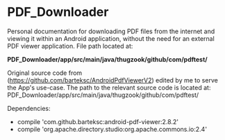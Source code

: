# PDF_Downloader
Personal documentation for downloading PDF files from the internet and viewing it within an Android application, without the need for an external PDF viewer application. File path located at:

**PDF_Downloader/app/src/main/java/thugzook/github/com/pdftest/**

Original source code from (https://github.com/barteksc/AndroidPdfViewerV2) edited by me to serve the App's use-case.
The path to the relevant source code is located at: PDF_Downloader/app/src/main/java/thugzook/github/com/pdftest/

Dependencies:
  * compile 'com.github.barteksc:android-pdf-viewer:2.8.2'
  * compile 'org.apache.directory.studio:org.apache.commons.io:2.4'
